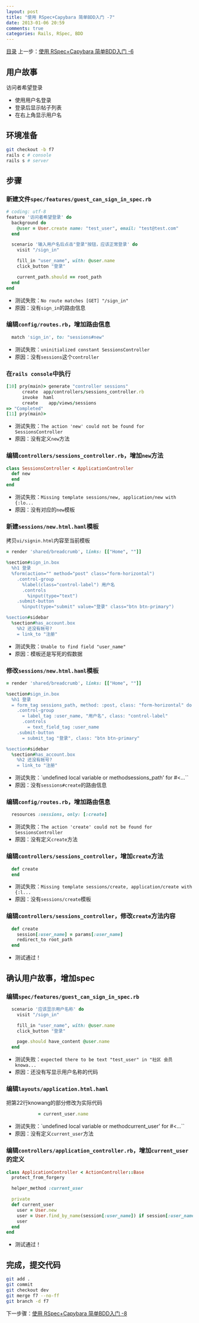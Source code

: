 ```yaml
---
layout: post
title: "使用 RSpec+Capybara 简单BDD入门 -7"
date: 2013-01-06 20:59
comments: true
categories: Rails, RSpec, BDD
---
```

[目录](/blog/2013/01/06/ruby-china-clone-cover)
上一步：[使用 RSpec+Capybara 简单BDD入门 -6](/blog/2013/01/06/ruby-china-clone-6)

## 用户故事

访问者希望登录

- 使用用户名登录
- 登录后显示帖子列表
- 在右上角显示用户名

## 环境准备

```bash
git checkout -b f7
rails c # console
rails s # server
```

## 步骤

### 新建文件`spec/features/guest_can_sign_in_spec.rb`

```rb
# coding: utf-8
feature '访问者希望登录' do
  background do
    @user = User.create name: "test_user", email: "test@test.com"
  end

  scenario '输入用户名后点击"登录"按钮，应该正常登录' do
    visit "/sign_in"

    fill_in "user_name", with: @user.name
    click_button "登录"

    current_path.should == root_path
  end
end
```

- 测试失败：`No route matches [GET] "/sign_in"`
- 原因：没有`sign_in`的路由信息

### 编辑`config/routes.rb`，增加路由信息

```rb
  match 'sign_in', to: "sessions#new"
```

- 测试失败：`uninitialized constant SessionsController`
- 原因：没有`sessions`这个`controller`

### 在`rails console`中执行

```rb
[10] pry(main)> generate "controller sessions"
      create  app/controllers/sessions_controller.rb
      invoke  haml
      create    app/views/sessions
=> "Completed"
[11] pry(main)>
```

- 测试失败：`The action 'new' could not be found for SessionsController`
- 原因：没有定义`new`方法

### 编辑`controllers/sessions_controller.rb`，增加`new`方法

```rb
class SessionsController < ApplicationController
  def new
  end
end
```

- 测试失败：`Missing template sessions/new, application/new with {:lo...`
- 原因：没有对应的`new`模板

### 新建`sessions/new.html.haml`模板

拷贝`ui/signin.html`内容至当前模板

```rb
= render 'shared/breadcrumb', links: [["Home", ""]]

%section#sign_in.box
  %h1 登录
  %form(action="" method="post" class="form-horizontal")
    .control-group
      %label(class="control-label") 用户名
      .controls
        %input(type="text")
    .submit-button
      %input(type="submit" value="登录" class="btn btn-primary")

%section#sidebar
  %section#has_account.box
    %h2 还没有帐号?
    = link_to "注册"
```

- 测试失败：`Unable to find field "user_name"`
- 原因：模板还是写死的假数据

### 修改`sessions/new.html.haml`模板

```rb
= render 'shared/breadcrumb', links: [["Home", ""]]

%section#sign_in.box
  %h1 登录
  = form_tag sessions_path, method: :post, class: "form-horizontal" do
    .control-group
      = label_tag :user_name, "用户名", class: "control-label"
      .controls
        = text_field_tag :user_name
    .submit-button
      = submit_tag "登录", class: "btn btn-primary"

%section#sidebar
  %section#has_account.box
    %h2 还没有帐号?
    = link_to "注册"
```

- 测试失败：`undefined local variable or methodsessions_path' for #<...``
- 原因：没有`sessions#create`的路由信息

### 编辑`config/routes.rb`，增加路由信息

```rb
  resources :sessions, only: [:create]
```

- 测试失败：`The action 'create' could not be found for SessionsController`
- 原因：没有定义`create`方法

### 编辑`controllers/sessions_controller`，增加`create`方法

```rb
  def create
  end
```

- 测试失败：`Missing template sessions/create, application/create with {:l...`
- 原因：没有`sessions/create`模板

### 编辑`controllers/sessions_controller`，修改`create`方法内容

```rb
  def create
    session[:user_name] = params[:user_name]
    redirect_to root_path
  end
```

- 测试通过！

## 确认用户故事，增加spec

### 编辑`spec/features/guest_can_sign_in_spec.rb`

```rb
  scenario '应该显示用户名称' do
    visit "/sign_in"

    fill_in "user_name", with: @user.name
    click_button "登录"

    page.should have_content @user.name    
  end
```

- 测试失败：`expected there to be text "test_user" in "社区 会员 knowa...`
- 原因：还没有写显示用户名称的代码

### 编辑`layouts/application.html.haml`

把第22行knowang的部分修改为实际代码

```rb
            = current_user.name
```

- 测试失败：`undefined local variable or methodcurrent_user' for #<...``
- 原因：没有定义`current_user`方法

### 编辑`controllers/application_controller.rb`，增加`current_user`的定义

```rb
class ApplicationController < ActionController::Base
  protect_from_forgery

  helper_method :current_user

  private
  def current_user
    user = User.new
    user = User.find_by_name(session[:user_name]) if session[:user_name]
    user
  end
end
```

- 测试通过！

## 完成，提交代码

```bash
git add .
git commit 
git checkout dev
git merge f7 --no-ff
git branch -d f7
```

下一步骤：[使用 RSpec+Capybara 简单BDD入门 -8](/blog/2013/01/06/ruby-china-clone-8)
